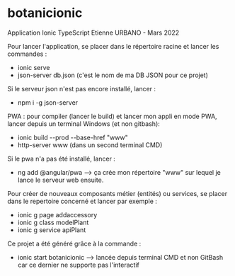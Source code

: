 # botanicionic
Application Ionic TypeScript
Etienne URBANO - Mars 2022

Pour lancer l'application, se placer dans le répertoire racine et lancer les commandes :
- ionic serve
- json-server db.json (c'est le nom de ma DB JSON pour ce projet)

Si le serveur json n'est pas encore installé, lancer : 
- npm i -g json-server


PWA : pour compiler (lancer le build) et lancer mon appli en mode PWA, lancer depuis un terminal Windows (et non gitbash):
- ionic build --prod --base-href "www"
- http-server www (dans un second terminal CMD)

Si le pwa n'a pas été installé, lancer : 
- ng add @angular/pwa    --> ça crée mon répertoire "www" sur lequel je lance le serveur web ensuite. 


Pour créer de nouveaux composants métier (entités) ou services, 
se placer dans le repertoire concerné et lancer par exemple :
- ionic g page addaccessory
- ionic g class modelPlant
- ionic g service apiPlant

Ce projet a été généré grâce à la commande :
- ionic start botanicionic     --> lancée depuis terminal CMD et non GitBash car ce dernier ne supporte pas l'interactif
